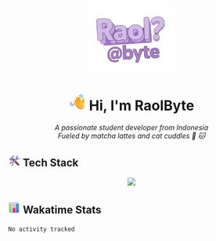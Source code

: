 <div align="center">
  <img width="180" src="banner.png" alt="RaolByte Logo" />
  
  # <img src="https://raw.githubusercontent.com/raolbyte/byte/refs/heads/main/assets/Waving%20Hand.png" alt="Waving Hand" width="35" height="35" /> Hi, I'm RaolByte
  
  <p>
    <em>A passionate student developer from Indonesia</em><br>
    <em>Fueled by matcha lattes and cat cuddles 🍵 🐱</em>
  </p>
</div>

## <img src="https://raw.githubusercontent.com/raolbyte/byte/refs/heads/main/assets/Hammer%20and%20Wrench.png" alt="Tools" width="25" height="25" /> Tech Stack

<div align="center">
  <img src="https://skillicons.dev/icons?i=coffeescript,go,js,py,ts,nodejs,express,fastapi,windows&theme=dark" />
</div>

## <img src="https://raw.githubusercontent.com/raolbyte/byte/refs/heads/main/assets/Bar%20Chart.png" alt="Bar Chart" width="25" height="25" /> Wakatime Stats

<!--START_SECTION:waka-->

```txt
No activity tracked
```

<!--END_SECTION:waka-->
